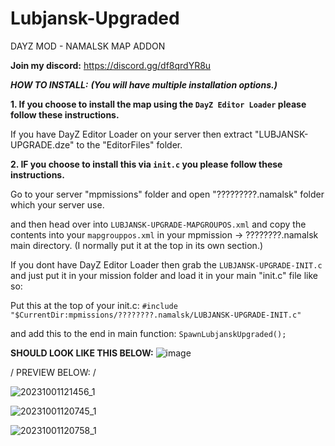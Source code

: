 # Lubjansk-Upgraded

DAYZ MOD - NAMALSK MAP ADDON

**Join my discord:** https://discord.gg/df8qrdYR8u

**_HOW TO INSTALL:_** ***(You will have multiple installation options.)***

**1. If you choose to install the map using the `DayZ Editor Loader` please follow these instructions.**

 If you have DayZ Editor Loader on your server then extract "LUBJANSK-UPGRADE.dze" to the "EditorFiles" folder.

**2. IF you choose to install this via `init.c` you please follow these instructions.**

Go to your server "mpmissions" folder and open "?????????.namalsk" folder which your server use.

and then head over into `LUBJANSK-UPGRADE-MAPGROUPOS.xml` and copy the contents into your `mapgrouppos.xml` in your mpmission -> ????????.namalsk main directory. (I normally put it at the top in its own section.)

If you dont have DayZ Editor Loader then grab the `LUBJANSK-UPGRADE-INIT.c` and just put it in your mission folder and load it in your main "init.c" file like so:

Put this at the top of your init.c:
`#include "$CurrentDir:mpmissions/????????.namalsk/LUBJANSK-UPGRADE-INIT.c"`

and add this to the end in main function:
`SpawnLubjanskUpgraded();`

**SHOULD LOOK LIKE THIS BELOW:**
![image](https://github.com/Jack-Modifications/Lubjansk-Upgraded/assets/102194777/34caf20b-c4d2-4ea0-88e3-7c1b4ab5be6e)



\/ PREVIEW BELOW: \/

![20231001121456_1](https://github.com/Jack-Modifications/Lubjansk-Upgraded/assets/102194777/589159df-173d-400b-b8f4-fd3021c277c5)

![20231001120745_1](https://github.com/Jack-Modifications/Lubjansk-Upgraded/assets/102194777/6692693f-c70f-4e32-97e8-627ad668969f)

![20231001120758_1](https://github.com/Jack-Modifications/Lubjansk-Upgraded/assets/102194777/416a591e-d3f8-44e6-aef4-ffd5280d676e)
